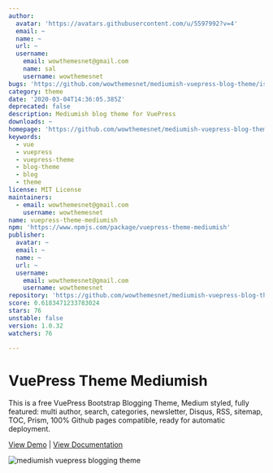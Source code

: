 ```yaml
---
author:
  avatar: 'https://avatars.githubusercontent.com/u/5597992?v=4'
  email: ~
  name: ~
  url: ~
  username:
    email: wowthemesnet@gmail.com
    name: sal
    username: wowthemesnet
bugs: 'https://github.com/wowthemesnet/mediumish-vuepress-blog-theme/issues'
category: theme
date: '2020-03-04T14:36:05.385Z'
deprecated: false
description: Mediumish blog theme for VuePress
downloads: ~
homepage: 'https://github.com/wowthemesnet/mediumish-vuepress-blog-theme#readme'
keywords:
  - vue
  - vuepress
  - vuepress-theme
  - blog-theme
  - blog
  - theme
license: MIT License
maintainers:
  - email: wowthemesnet@gmail.com
    username: wowthemesnet
name: vuepress-theme-mediumish
npm: 'https://www.npmjs.com/package/vuepress-theme-mediumish'
publisher:
  avatar: ~
  email: ~
  name: ~
  url: ~
  username:
    email: wowthemesnet@gmail.com
    username: wowthemesnet
repository: 'https://github.com/wowthemesnet/mediumish-vuepress-blog-theme'
score: 0.6183471233783024
stars: 76
unstable: false
version: 1.0.32
watchers: 76

---
```



# VuePress Theme Mediumish

This is a free VuePress Bootstrap Blogging Theme, Medium styled, fully featured: multi author, search, categories, newsletter, Disqus, RSS, sitemap, TOC, Prism, 100% Github pages compatible, ready for automatic deployment.

[View Demo](https://wowthemesnet.github.io/vuepress-theme-mediumish/) | [View Documentation](https://bootstrapstarter.com/vuepress-theme-mediumish/)

![mediumish vuepress blogging theme](https://wowthemesnet.github.io/vuepress-theme-mediumish/assets/img/screenshot.jpg)
